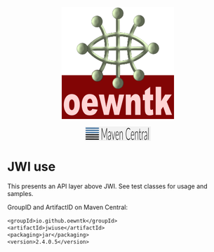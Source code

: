 <!--suppress HtmlDeprecatedAttribute -->
<p align="center">
<img alt="oewntk" width="256" height="256" src="images/oewntk.png">
</p>
<!--suppress HtmlDeprecatedAttribute -->
<p align="center">
<img alt="mavencentral" width="150" src="images/mavencentral.png">
</p>

# JWI use

This presents an API layer above JWI.
See test classes for usage and samples.

GroupID and ArtifactID on Maven Central:

	<groupId>io.github.oewntk</groupId>
	<artifactId>jwiuse</artifactId>
	<packaging>jar</packaging>
	<version>2.4.0.5</version>